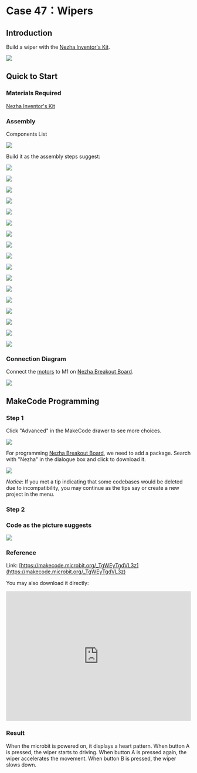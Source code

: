 # Case 47：Wipers

## Introduction
Build a wiper with the [Nezha Inventor's Kit](https://www.elecfreaks.com/nezha-inventor-s-kit-for-micro-bit-without-micro-bit-board.html).

![](./images/neza-inventor-s-kit-case-47-01.png)


## Quick to Start

### Materials Required

[Nezha Inventor's Kit](https://www.elecfreaks.com/nezha-inventor-s-kit-for-micro-bit-without-micro-bit-board.html)

### Assembly

Components List

![](./images/neza-inventor-s-kit-case-47-02.png)


Build it as the assembly steps suggest: 

![](./images/neza-inventor-s-kit-step-47-01.png)

![](./images/neza-inventor-s-kit-step-47-02.png)

![](./images/neza-inventor-s-kit-step-47-03.png)

![](./images/neza-inventor-s-kit-step-47-04.png)

![](./images/neza-inventor-s-kit-step-47-05.png)

![](./images/neza-inventor-s-kit-step-47-06.png)

![](./images/neza-inventor-s-kit-step-47-07.png)

![](./images/neza-inventor-s-kit-step-47-08.png)

![](./images/neza-inventor-s-kit-step-47-09.png)

![](./images/neza-inventor-s-kit-step-47-10.png)

![](./images/neza-inventor-s-kit-step-47-11.png)

![](./images/neza-inventor-s-kit-step-47-12.png)

![](./images/neza-inventor-s-kit-step-47-13.png)

![](./images/neza-inventor-s-kit-step-47-14.png)

![](./images/neza-inventor-s-kit-step-47-15.png)

![](./images/neza-inventor-s-kit-step-47-16.png)

![](./images/neza-inventor-s-kit-step-47-17.png)

### Connection Diagram

Connect the [motors](https://www.elecfreaks.com/geekservo-motor-2kg-compatible-with-lego.html) to M1 on [Nezha Breakout Board](https://www.elecfreaks.com/nezha-breakout-board.html).

![](./images/neza-inventor-s-kit-case-47-03.png)


## MakeCode Programming

### Step 1

Click "Advanced" in the MakeCode drawer to see more choices.

![](./images/neza-inventor-s-kit-case-37-04.png)

For programming [Nezha Breakout Board](https://www.elecfreaks.com/nezha-breakout-board.html), we need to add a package. Search with "Nezha" in the dialogue box and click to download it. 

![](./images/neza-inventor-s-kit-case-37-06.png)

*Notice*: If you met a tip indicating that some codebases would be deleted due to incompatibility, you may continue as the tips say or create a new project in the menu. 

### Step 2
### Code as the picture suggests

![](./images/neza-inventor-s-kit-case-47-07.png)

### Reference
Link: [https://makecode.microbit.org/_TgWEyTgdVL3z](https://makecode.microbit.org/_TgWEyTgdVL3z)

You may also download it directly: 

<div style="position:relative;height:0;padding-bottom:70%;overflow:hidden;"><iframe style="position:absolute;top:0;left:0;width:100%;height:100%;" src="https://makecode.microbit.org/#pub:_TgWEyTgdVL3z" frameborder="0" sandbox="allow-popups allow-forms allow-scripts allow-same-origin"></iframe></div>  


### Result

When the microbit is powered on, it displays a heart pattern. When button A is pressed, the wiper starts to driving. When button A is pressed again, the wiper accelerates the movement. When button B is pressed, the wiper slows down.

